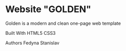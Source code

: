 # Website "GOLDEN"
Golden is a modern and clean one-page web template

Built With
HTML5
CSS3

Authors
Fedyna Stanislav

